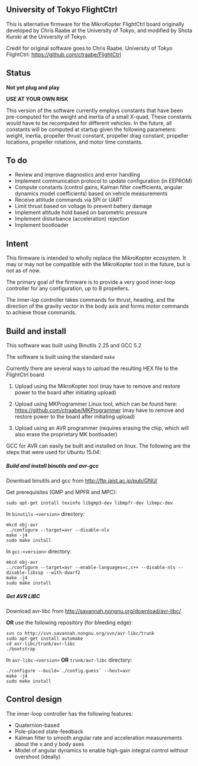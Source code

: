 University of Tokyo FlightCtrl
--

This is alternative firmware for the MikroKopter FlightCtrl board originally developed by Chris Raabe at the University of Tokyo, and modified by Shota Kuroki at the University of Tokyo.

Credit for original software goes to Chris Raabe.
University of Tokyo FlightCtrl: https://github.com/ctraabe/FlightCtrl

Status
--

**Not yet plug and play**

**USE AT YOUR OWN RISK**

This version of the software currently employs constants that have been pre-computed for the weight and inertia of a small X-quad. These constants would have to be recomputed for different vehicles. In the future, all constants will be computed at startup given the following parameters: weight, inertia, propeller thrust constant, propeller drag constant, propeller locations, propeller rotations, and motor time constants.

To do
--

- Review and improve diagnostics and error handling
- Implement communication protocol to update configuration (in EEPROM)
- Compute constants (control gains, Kalman filter coefficients, angular dynamics model coefficients) based on vehicle measurements
- Receive attitude commands via SPI or UART
- Limit thrust based on voltage to prevent battery damage
- Implement altitude hold based on barometric pressure
- Implement disturbance (acceleration) rejection
- Implement bootloader

Intent
--

This firmware is intended to wholly replace the MikroKopter ecosystem. It may or may not be compatible with the MikroKopter tool in the future, but is not as of now.

The primary goal of the firmware is to provide a very good inner-loop controller for any configuration, up to 8 propellers.

The inner-lop controller takes commands for thrust, heading, and the direction of the gravity vector in the body axis and forms motor commands to achieve those commands.

Build and install
--

This software was built using Binutils 2.25 and GCC 5.2

The software is built using the standard `make`

Currently there are several ways to upload the resulting HEX file to the FlightCtrl board

1. Upload using the MikroKopter tool (may have to remove and restore power to the board after initiating upload)

2. Upload using MKProgrammer Linux tool, which can be found here: https://github.com/ctraabe/MKProgrammer  (may have to remove and restore power to the board after initiating upload)

3. Upload using an AVR programmer (requires erasing the chip, which will also erase the proprietary MK bootloader)

GCC for AVR can easily be built and installed on linux. The following are the steps that were used for Ubuntu 15.04:

##### Build and install binutils and avr-gcc

Download binutils and gcc from http://ftp.jaist.ac.jp/pub/GNU/

Get prerequisites (GMP and MPFR and MPC):

`sudo apt-get install texinfo libgmp3-dev libmpfr-dev libmpc-dev`

In `binutils-<version>` directory:

```
mkcd obj-avr
../configure --target=avr --disable-nls
make -j4
sudo make install
```

In `gcc-<version>` directory:

```
mkcd obj-avr
../configure --target=avr --enable-languages=c,c++ --disable-nls --disable-libssp --with-dwarf2
make -j4
sudo make install
```

##### Get AVR LIBC

Download avr-libc from http://savannah.nongnu.org/download/avr-libc/

**OR** use the following repository (for bleeding edge):

```
svn co http://svn.savannah.nongnu.org/svn/avr-libc/trunk
sudo apt-get install automake
cd avr-libc/trunk/avr-libc
./bootstrap
```

In `avr-libc-<version>` **OR** `trunk/avr-libc` directory:

```
./configure --build=`./config.guess` --host=avr
make -j4
sudo make install
```

Control design
--

The inner-loop controller has the following features:

- Quaternion-based
- Pole-placed state-feedback
- Kalman filter to smooth angular rate and acceleration measurements about the x and y body axes
- Model of angular dynamics to enable high-gain integral control without overshoot (ideally)
